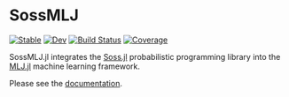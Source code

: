 # SossMLJ 

[![Stable](https://img.shields.io/badge/docs-stable-blue.svg)](https://cscherrer.github.io/SossMLJ.jl/stable/)
[![Dev](https://img.shields.io/badge/docs-dev-blue.svg)](https://cscherrer.github.io/SossMLJ.jl/dev/)
[![Build Status](https://github.com/cscherrer/SossMLJ.jl/workflows/CI/badge.svg)](https://github.com/cscherrer/SossMLJ.jl/actions)
[![Coverage](https://codecov.io/gh/cscherrer/SossMLJ.jl/branch/master/graph/badge.svg)](https://codecov.io/gh/cscherrer/SossMLJ.jl)

SossMLJ.jl integrates the [Soss.jl](https://github.com/cscherrer/Soss.jl)
probabilistic programming library into the
[MLJ.jl](https://github.com/alan-turing-institute/MLJ.jl) machine learning
framework.

Please see the [documentation](https://cscherrer.github.io/SossMLJ.jl/stable/).
